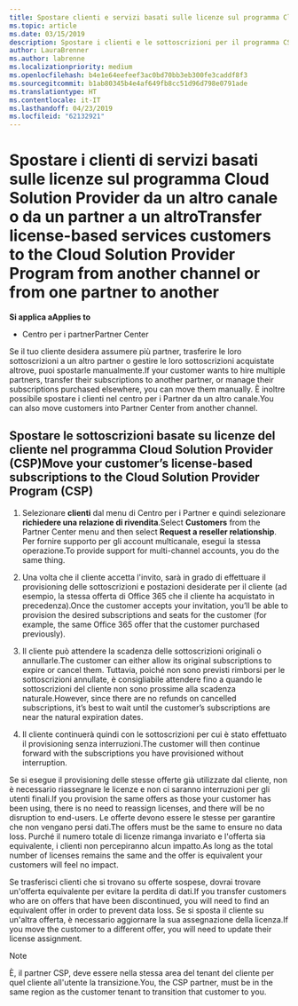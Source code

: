 ```yaml
---
title: Spostare clienti e servizi basati sulle licenze sul programma Cloud Solution Provider nel Centro per i partner | Centro per i partner
ms.topic: article
ms.date: 03/15/2019
description: Spostare i clienti e le sottoscrizioni per il programma CSP da un altro canale o da un altro partner.
author: LauraBrenner
ms.author: labrenne
ms.localizationpriority: medium
ms.openlocfilehash: b4e1e64eefeef3ac0bd70bb3eb300fe3caddf8f3
ms.sourcegitcommit: b1ab80345b4e4af649fb8cc51d96d798e0791ade
ms.translationtype: HT
ms.contentlocale: it-IT
ms.lasthandoff: 04/23/2019
ms.locfileid: "62132921"
---
```

# <a name="transfer-license-based-services-customers-to-the-cloud-solution-provider-program-from-another-channel-or-from-one-partner-to-another"></a><span data-ttu-id="53617-103">Spostare i clienti di servizi basati sulle licenze sul programma Cloud Solution Provider da un altro canale o da un partner a un altro</span><span class="sxs-lookup"><span data-stu-id="53617-103">Transfer license-based services customers to the Cloud Solution Provider Program from another channel or from one partner to another</span></span>

<span data-ttu-id="53617-104">**Si applica a**</span><span class="sxs-lookup"><span data-stu-id="53617-104">**Applies to**</span></span>

-  <span data-ttu-id="53617-105">Centro per i partner</span><span class="sxs-lookup"><span data-stu-id="53617-105">Partner Center</span></span>

<span data-ttu-id="53617-106">Se il tuo cliente desidera assumere più partner, trasferire le loro sottoscrizioni a un altro partner o gestire le loro sottoscrizioni acquistate altrove, puoi spostarle manualmente.</span><span class="sxs-lookup"><span data-stu-id="53617-106">If your customer wants to hire multiple partners, transfer their subscriptions to another partner, or manage their subscriptions purchased elsewhere, you can move them manually.</span></span> <span data-ttu-id="53617-107">È inoltre possibile spostare i clienti nel centro per i Partner da un altro canale.</span><span class="sxs-lookup"><span data-stu-id="53617-107">You can also move customers into Partner Center from another channel.</span></span>

## <a name="move-your-customers-license-based-subscriptions-to-the-cloud-solution-provider-program-csp"></a><span data-ttu-id="53617-108">Spostare le sottoscrizioni basate su licenze del cliente nel programma Cloud Solution Provider (CSP)</span><span class="sxs-lookup"><span data-stu-id="53617-108">Move your customer’s license-based subscriptions to the Cloud Solution Provider Program (CSP)</span></span>

1. <span data-ttu-id="53617-109">Selezionare **clienti** dal menu di Centro per i Partner e quindi selezionare **richiedere una relazione di rivendita**.</span><span class="sxs-lookup"><span data-stu-id="53617-109">Select **Customers** from the Partner Center menu and then select **Request a reseller relationship**.</span></span> <span data-ttu-id="53617-110">Per fornire supporto per gli account multicanale, esegui la stessa operazione.</span><span class="sxs-lookup"><span data-stu-id="53617-110">To provide support for multi-channel accounts, you do the same thing.</span></span>

2.  <span data-ttu-id="53617-111">Una volta che il cliente accetta l'invito, sarà in grado di effettuare il provisioning delle sottoscrizioni e postazioni desiderate per il cliente (ad esempio, la stessa offerta di Office 365 che il cliente ha acquistato in precedenza).</span><span class="sxs-lookup"><span data-stu-id="53617-111">Once the customer accepts your invitation, you’ll be able to provision the desired subscriptions and seats for the customer (for example, the same Office 365 offer that the customer purchased previously).</span></span>

3. <span data-ttu-id="53617-112">Il cliente può attendere la scadenza delle sottoscrizioni originali o annullarle.</span><span class="sxs-lookup"><span data-stu-id="53617-112">The customer can either allow its original subscriptions to expire or cancel them.</span></span> <span data-ttu-id="53617-113">Tuttavia, poiché non sono previsti rimborsi per le sottoscrizioni annullate, è consigliabile attendere fino a quando le sottoscrizioni del cliente non sono prossime alla scadenza naturale.</span><span class="sxs-lookup"><span data-stu-id="53617-113">However, since there are no refunds on cancelled subscriptions, it’s best to wait until the customer’s subscriptions are near the natural expiration dates.</span></span>

4. <span data-ttu-id="53617-114">Il cliente continuerà quindi con le sottoscrizioni per cui è stato effettuato il provisioning senza interruzioni.</span><span class="sxs-lookup"><span data-stu-id="53617-114">The customer will then continue forward with the subscriptions you have provisioned without interruption.</span></span>


<span data-ttu-id="53617-115">Se si esegue il provisioning delle stesse offerte già utilizzate dal cliente, non è necessario riassegnare le licenze e non ci saranno interruzioni per gli utenti finali.</span><span class="sxs-lookup"><span data-stu-id="53617-115">If you provision the same offers as those your customer has been using, there is no need to reassign licenses, and there will be no disruption to end-users.</span></span> <span data-ttu-id="53617-116">Le offerte devono essere le stesse per garantire che non vengano persi dati.</span><span class="sxs-lookup"><span data-stu-id="53617-116">The offers must be the same to ensure no data loss.</span></span> <span data-ttu-id="53617-117">Purché il numero totale di licenze rimanga invariato e l'offerta sia equivalente, i clienti non percepiranno alcun impatto.</span><span class="sxs-lookup"><span data-stu-id="53617-117">As long as the total number of licenses remains the same and the offer is equivalent your customers will feel no impact.</span></span>

<span data-ttu-id="53617-118">Se trasferisci clienti che si trovano su offerte sospese, dovrai trovare un'offerta equivalente per evitare la perdita di dati.</span><span class="sxs-lookup"><span data-stu-id="53617-118">If you transfer customers who are on offers that have been discontinued, you will need to find an equivalent offer in order to prevent data loss.</span></span> <span data-ttu-id="53617-119">Se si sposta il cliente su un'altra offerta, è necessario aggiornare la sua assegnazione della licenza.</span><span class="sxs-lookup"><span data-stu-id="53617-119">If you move the customer to a different offer, you will need to update their license assignment.</span></span>

>[!NOTE]
><span data-ttu-id="53617-120">È, il partner CSP, deve essere nella stessa area del tenant del cliente per quel cliente all'utente la transizione.</span><span class="sxs-lookup"><span data-stu-id="53617-120">You, the CSP partner, must be in the same region as the customer tenant to transition that customer to you.</span></span> 



